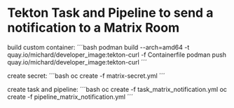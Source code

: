 # Tekton Task and Pipeline to send a notification to a Matrix Room

build custom container:
´´´bash
podman build --arch=amd64 -t quay.io/michard/developer_image:tekton-curl -f Containerfile
podman push quay.io/michard/developer_image:tekton-curl
´´´

create secret:
´´´bash
oc create -f matrix-secret.yml
´´´

create task and pipeline:
´´´bash
oc create -f task_matrix_notification.yml
oc create -f pipeline_matrix_notification.yml
´´´